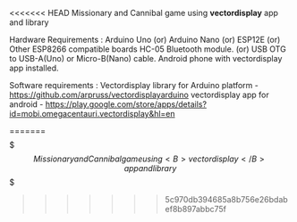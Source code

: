 <<<<<<< HEAD
                     Missionary and Cannibal game using <B>vectordisplay</B> app and library 
                     
                     
                     
                     
Hardware Requirements :  Arduino Uno (or) Arduino Nano (or) ESP12E (or) Other ESP8266 compatible boards
                         HC-05 Bluetooth module. (or) USB OTG to USB-A(Uno) or Micro-B(Nano) cable.
                         Android phone with vectordisplay app installed.
                         
                         
Software requirements :  Vectordisplay library for Arduino platform - https://github.com/arpruss/vectordisplayarduino
                         vectordisplay app for android  - https://play.google.com/store/apps/details?id=mobi.omegacentauri.vectordisplay&hl=en
                         
=======
 $$$$$$$$$$$   Missionary and Cannibal game using <B>vectordisplay</B> app and library $$$$$$$$$$$
>>>>>>> 5c970db394685a8b756e26bdabef8b897abbc75f
